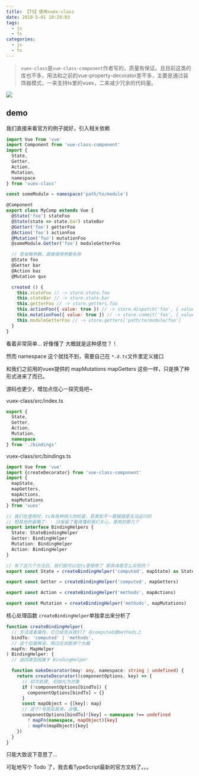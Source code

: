 ```yaml
---
title: 【TS】使用vuex-class
date: 2018-5-01 10:29:03
tags:
  - js
  - ts
categories:
  - js
  - ts
---
```


> `vuex-class`是`vue-class-component`作者写的，质量有保证。且目前这类的库也不多，用法和之前的vue-property-decorator差不多，主要是通过装饰器模式，一来支持ts里的vuex，二来减少冗余的代码量。

![](http://blog.fueson.top/18-5-17/8785480.jpg)

<!-- more -->

## demo

我们直接来看官方的例子就好，引入相关依赖

```js
import Vue from 'vue'
import Component from 'vue-class-component'
import {
  State,
  Getter,
  Action,
  Mutation,
  namespace
} from 'vuex-class'

const someModule = namespace('path/to/module')

@Component
export class MyComp extends Vue {
  @State('foo') stateFoo
  @State(state => state.bar) stateBar
  @Getter('foo') getterFoo
  @Action('foo') actionFoo
  @Mutation('foo') mutationFoo
  @someModule.Getter('foo') moduleGetterFoo

  // 若省略参数，直接使用参数名称
  @State foo
  @Getter bar
  @Action baz
  @Mutation qux

  created () {
    this.stateFoo // -> store.state.foo
    this.stateBar // -> store.state.bar
    this.getterFoo // -> store.getters.foo
    this.actionFoo({ value: true }) // -> store.dispatch('foo', { value: true })
    this.mutationFoo({ value: true }) // -> store.commit('foo', { value: true })
    this.moduleGetterFoo // -> store.getters['path/to/module/foo']
  }
}
```

看着非常简单… 好像懂了 大概就是这种感觉？！

然而 namespace 这个就找不到，需要自己在 `*.d.ts`文件里定义接口

和我们之前用的vuex提供的 mapMutations mapGetters 这些一样，只是换了种形式进来了而已。

源码也更少，增加点信心一探究竟吧~

vuex-class/src/index.ts

```ts
export {
  State,
  Getter,
  Action,
  Mutation,
  namespace
} from './bindings'
```

vuex-class/src/bindings.ts

```ts
import Vue from 'vue'
import {createDecorator} from 'vue-class-component'
import {
  mapState,
  mapGetters,
  mapActions,
  mapMutations
} from 'vuex'

// 我们在使用时，ts有各种烦人的检查，若类型不一致报错是无法运行的
// 把其他的省略了- - 只保留了看得懂和我们关心，使用的那几个
export interface BindingHelpers {
  State: StateBindingHelper
  Getter: BindingHelper
  Mutation: BindingHelper
  Action: BindingHelper
}

// 有了这几个方法后，我们就可以在ts里使用了 那具体是怎么实现的？
export const State = createBindingHelper('computed', mapState) as StateBindingHelper

export const Getter = createBindingHelper('computed', mapGetters)

export const Action = createBindingHelper('methods', mapActions)

export const Mutation = createBindingHelper('methods', mapMutations)
```

核心处理函数 `createBindingHelper`单独拿出来分析了

```ts
function createBindingHelper(
  // 方法或者属性，它已经告诉我们了 在computed或methods上
  bindTo: 'computed' | 'methods',
  // 这个后面再说，用过应该能想个大概
  mapFn: MapHelper
) BindingHelper: {
  // 返回类型因属于 BindingHelper

  function makeDecorator(may: any, namespace: string | undefined) {
    return createDecorator((componentOptions, key) => {
      // 初次处理, 初始化为对象
      if (!componentOptions[bindTo]) {
        componentOptions[bindTo] = {}
      }
      const mapObject = {[key]: map}
      // 这个!号突如其来，没懂…
      componentOptions[bindTo]![key] = namespace !== undefined
        ? mapFn(namespace, mapObject)[key]
        : mapFn(mapObject)[key]
    })
  }
}
```

只能大致说下意思了…

可耻地写个 Todo 了，我去看TypeScript最新的官方文档了。。。
